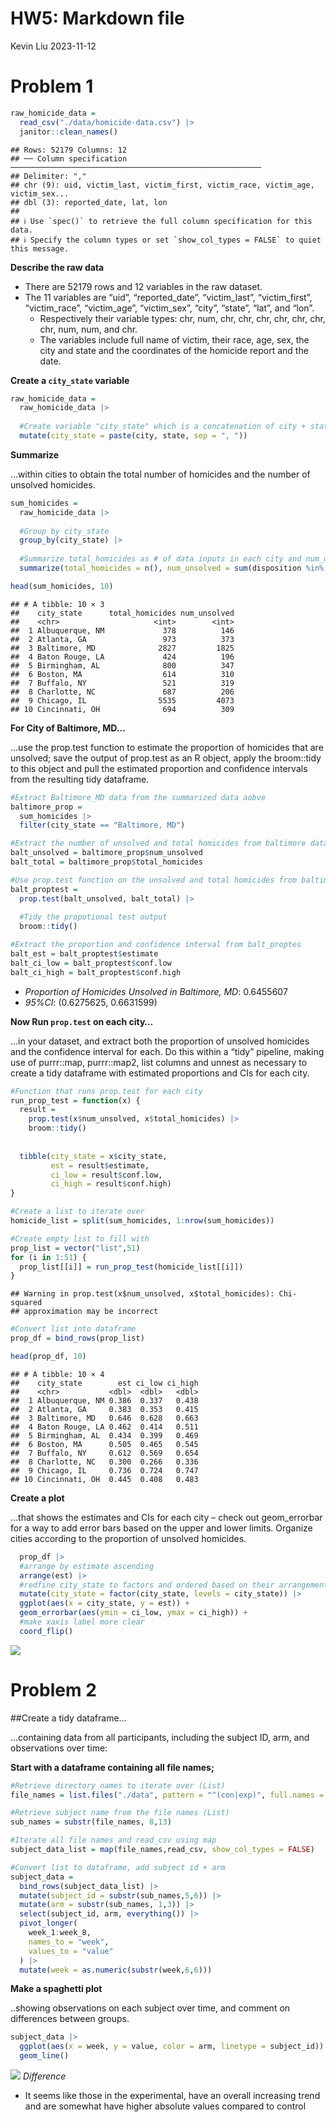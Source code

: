 HW5: Markdown file
================
Kevin Liu
2023-11-12

# Problem 1

``` r
raw_homicide_data =
  read_csv("./data/homicide-data.csv") |> 
  janitor::clean_names()
```

    ## Rows: 52179 Columns: 12
    ## ── Column specification ────────────────────────────────────────────────────────
    ## Delimiter: ","
    ## chr (9): uid, victim_last, victim_first, victim_race, victim_age, victim_sex...
    ## dbl (3): reported_date, lat, lon
    ## 
    ## ℹ Use `spec()` to retrieve the full column specification for this data.
    ## ℹ Specify the column types or set `show_col_types = FALSE` to quiet this message.

**Describe the raw data**

- There are 52179 rows and 12 variables in the raw dataset.
- The 11 variables are “uid”, “reported_date”, “victim_last”,
  “victim_first”, “victim_race”, “victim_age”, “victim_sex”, “city”,
  “state”, “lat”, and “lon”.
  - Respectively their variable types: chr, num, chr, chr, chr, chr,
    chr, chr, chr, num, num, and chr.
  - The variables include full name of victim, their race, age, sex, the
    city and state and the coordinates of the homicide report and the
    date.

**Create a `city_state` variable**

``` r
raw_homicide_data = 
  raw_homicide_data |> 
  
  #Create variable "city_state" which is a concatenation of city + state separated by , .
  mutate(city_state = paste(city, state, sep = ", "))
```

**Summarize**

…within cities to obtain the total number of homicides and the number of
unsolved homicides.

``` r
sum_homicides =
  raw_homicide_data |> 
  
  #Group by city_state 
  group_by(city_state) |> 
  
  #Summarize total_homicides as # of data inputs in each city and num_unsolved the # of data with "Closed without arrest" and "Open/No arrest" as the string value for disposition
  summarize(total_homicides = n(), num_unsolved = sum(disposition %in% c("Closed without arrest", "Open/No arrest"))) 

head(sum_homicides, 10)
```

    ## # A tibble: 10 × 3
    ##    city_state      total_homicides num_unsolved
    ##    <chr>                     <int>        <int>
    ##  1 Albuquerque, NM             378          146
    ##  2 Atlanta, GA                 973          373
    ##  3 Baltimore, MD              2827         1825
    ##  4 Baton Rouge, LA             424          196
    ##  5 Birmingham, AL              800          347
    ##  6 Boston, MA                  614          310
    ##  7 Buffalo, NY                 521          319
    ##  8 Charlotte, NC               687          206
    ##  9 Chicago, IL                5535         4073
    ## 10 Cincinnati, OH              694          309

**For City of Baltimore, MD…**

…use the prop.test function to estimate the proportion of homicides that
are unsolved; save the output of prop.test as an R object, apply the
broom::tidy to this object and pull the estimated proportion and
confidence intervals from the resulting tidy dataframe.

``` r
#Extract Baltimore_MD data from the summarized data aobve
baltimore_prop = 
  sum_homicides |> 
  filter(city_state == "Baltimore, MD")

#Extract the number of unsolved and total homicides from baltimore dataset
balt_unsolved = baltimore_prop$num_unsolved
balt_total = baltimore_prop$total_homicides

#Use prop.test function on the unsolved and total homicides from baltimore
balt_proptest = 
  prop.test(balt_unsolved, balt_total) |> 
  
  #Tidy the propotional test output
  broom::tidy()

#Extract the proportion and confidence interval from balt_proptes
balt_est = balt_proptest$estimate
balt_ci_low = balt_proptest$conf.low
balt_ci_high = balt_proptest$conf.high
```

- *Proportion of Homicides Unsolved in Baltimore, MD*: 0.6455607
- *95%CI*: (0.6275625, 0.6631599)

**Now Run `prop.test` on each city…**

…in your dataset, and extract both the proportion of unsolved homicides
and the confidence interval for each. Do this within a “tidy” pipeline,
making use of purrr::map, purrr::map2, list columns and unnest as
necessary to create a tidy dataframe with estimated proportions and CIs
for each city.

``` r
#Function that runs prop.test for each city
run_prop_test = function(x) {
  result = 
    prop.test(x$num_unsolved, x$total_homicides) |> 
    broom::tidy()
  
  
  tibble(city_state = x$city_state,
         est = result$estimate,
         ci_low = result$conf.low,
         ci_high = result$conf.high)
}

#Create a list to iterate over 
homicide_list = split(sum_homicides, 1:nrow(sum_homicides))

#Create empty list to fill with 
prop_list = vector("list",51)
for (i in 1:51) {
  prop_list[[i]] = run_prop_test(homicide_list[[i]])
}
```

    ## Warning in prop.test(x$num_unsolved, x$total_homicides): Chi-squared
    ## approximation may be incorrect

``` r
#Convert list into dataframe
prop_df = bind_rows(prop_list)

head(prop_df, 10)
```

    ## # A tibble: 10 × 4
    ##    city_state        est ci_low ci_high
    ##    <chr>           <dbl>  <dbl>   <dbl>
    ##  1 Albuquerque, NM 0.386  0.337   0.438
    ##  2 Atlanta, GA     0.383  0.353   0.415
    ##  3 Baltimore, MD   0.646  0.628   0.663
    ##  4 Baton Rouge, LA 0.462  0.414   0.511
    ##  5 Birmingham, AL  0.434  0.399   0.469
    ##  6 Boston, MA      0.505  0.465   0.545
    ##  7 Buffalo, NY     0.612  0.569   0.654
    ##  8 Charlotte, NC   0.300  0.266   0.336
    ##  9 Chicago, IL     0.736  0.724   0.747
    ## 10 Cincinnati, OH  0.445  0.408   0.483

**Create a plot**

…that shows the estimates and CIs for each city – check out
geom_errorbar for a way to add error bars based on the upper and lower
limits. Organize cities according to the proportion of unsolved
homicides.

``` r
  prop_df |> 
  #arrange by estimate ascending
  arrange(est) |> 
  #redfine city_state to factors and ordered based on their arrangement by est
  mutate(city_state = factor(city_state, levels = city_state)) |> 
  ggplot(aes(x = city_state, y = est)) + 
  geom_errorbar(aes(ymin = ci_low, ymax = ci_high)) +
  #make xaxis label more clear
  coord_flip()
```

![](p8105_hw5_kl3453_files/figure-gfm/unnamed-chunk-7-1.png)<!-- -->

# Problem 2

\##Create a tidy dataframe…

…containing data from all participants, including the subject ID, arm,
and observations over time:

**Start with a dataframe containing all file names;**

``` r
#Retrieve directory names to iterate over (List)
file_names = list.files("./data", pattern = "^(con|exp)", full.names = TRUE)

#Retrieve subject name from the file names (List)
sub_names = substr(file_names, 8,13)

#Iterate all file names and read_csv using map
subject_data_list = map(file_names,read_csv, show_col_types = FALSE)

#Convert list to dataframe, add subject id + arm
subject_data = 
  bind_rows(subject_data_list) |> 
  mutate(subject_id = substr(sub_names,5,6)) |> 
  mutate(arm = substr(sub_names, 1,3)) |> 
  select(subject_id, arm, everything()) |> 
  pivot_longer(
    week_1:week_8,
    names_to = "week",
    values_to = "value"
  ) |> 
  mutate(week = as.numeric(substr(week,6,6)))
```

**Make a spaghetti plot**

..showing observations on each subject over time, and comment on
differences between groups.

``` r
subject_data |> 
  ggplot(aes(x = week, y = value, color = arm, linetype = subject_id)) +
  geom_line()
```

![](p8105_hw5_kl3453_files/figure-gfm/unnamed-chunk-9-1.png)<!-- -->
*Difference*

- It seems like those in the experimental, have an overall increasing
  trend and are somewhat have higher absolute values compared to control
